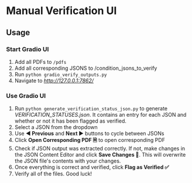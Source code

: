 # Manual Verification UI

## Usage

### Start Gradio UI

1. Add all PDFs to `/pdfs`
2. Add all corresponding JSONS to /condition_jsons_to_verify
3. Run `python gradio_verify_outputs.py`
4. Navigate to *http://127.0.0.1:7862/*

### Use Gradio UI
1. Run `python generate_verification_status_json.py` to generate *VERIFICATION_STATUSES.json*. It contains an entry for each JSON and whether or not it has been flagged as verified.
2. Select a JSON from the dropdown
3. Use **◀️ Previous** and **Next ▶️** buttons  to cycle between JSONs
4. Click **Open Corresponding PDF 🗎** to open corresponding PDF
5. Check if JSON output was extracted correctly. If not, make changes in the JSON Content Editor and click **Save Changes 💾**. This will overwrite the JSON file's contents with your changes. 
6. Once everything is correct and verified, click **Flag as Verified ✅**
7. Verify all of the files. Good luck!

